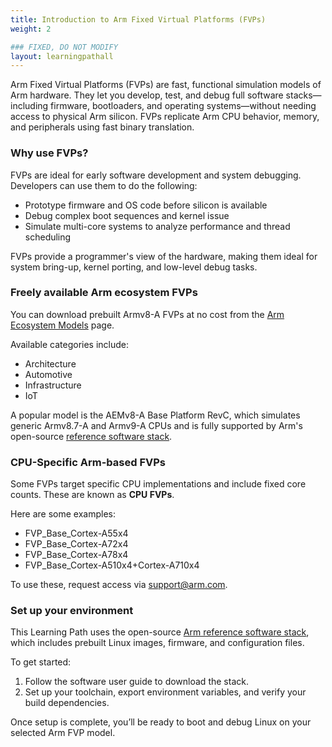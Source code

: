 ```yaml
---
title: Introduction to Arm Fixed Virtual Platforms (FVPs)
weight: 2

### FIXED, DO NOT MODIFY
layout: learningpathall
---
```


Arm Fixed Virtual Platforms (FVPs) are fast, functional simulation models of Arm hardware. They let you develop, test, and debug full software stacks—including firmware, bootloaders, and operating systems—without needing access to physical Arm silicon. FVPs replicate Arm CPU behavior, memory, and peripherals using fast binary translation.

### Why use FVPs?
FVPs are ideal for early software development and system debugging. Developers can use them to do the following:
- Prototype firmware and OS code before silicon is available
- Debug complex boot sequences and kernel issue
- Simulate multi-core systems to analyze performance and thread scheduling

FVPs provide a programmer's view of the hardware, making them ideal for system bring-up, kernel porting, and low-level debug tasks.

### Freely available Arm ecosystem FVPs

You can download prebuilt Armv8-A FVPs at no cost from the [Arm Ecosystem Models](https://developer.arm.com/Tools%20and%20Software/Fixed%20Virtual%20Platforms#Downloads) page. 

Available categories include:
- Architecture
- Automotive
- Infrastructure
- IoT

A popular model is the AEMv8-A Base Platform RevC, which simulates generic Armv8.7-A and Armv9-A CPUs and is fully supported by Arm's open-source [reference software stack](https://gitlab.arm.com/arm-reference-solutions/arm-reference-solutions-docs/-/blob/master/docs/aemfvp-a/user-guide.rst).

### CPU-Specific Arm-based FVPs
Some FVPs target specific CPU implementations and include fixed core counts. These are known as **CPU FVPs**.

Here are some examples:
- FVP_Base_Cortex-A55x4
- FVP_Base_Cortex-A72x4
- FVP_Base_Cortex-A78x4
- FVP_Base_Cortex-A510x4+Cortex-A710x4

To use these, request access via [support@arm.com](mailto:support@arm.com).

### Set up your environment
This Learning Path uses the open-source [Arm reference software stack](https://gitlab.arm.com/arm-reference-solutions/arm-reference-solutions-docs/-/blob/master/docs/aemfvp-a/user-guide.rst), which includes prebuilt Linux images, firmware, and configuration files.

To get started:
1. Follow the software user guide to download the stack.
2. Set up your toolchain, export environment variables, and verify your build dependencies.

Once setup is complete, you’ll be ready to boot and debug Linux on your selected Arm FVP model.